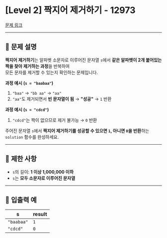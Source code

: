 # [Level 2] 짝지어 제거하기 - 12973

[문제 링크](https://school.programmers.co.kr/learn/courses/30/lessons/12973)

---

## 📌 문제 설명

**짝지어 제거하기**는 알파벳 소문자로 이루어진 문자열 `s`에서 **같은 알파벳이 2개 붙어있는 짝을 찾아 제거하는 과정**을 반복하여  
모든 문자를 제거할 수 있는지 확인하는 문제입니다.

**과정 예시 (`s = "baabaa"`)**

1. `"baa"` → `"bb aa"` → `"aa"`
2. `"aa"`도 제거되면서 **빈 문자열이 됨** → **"성공"** → `1` 반환

**과정 예시 (`s = "cdcd"`)**

1. `"cdcd"`는 짝이 없으므로 제거 불가능 → `0` 반환

주어진 문자열 `s`에서 **짝지어 제거하기를 성공할 수 있으면 `1`, 아니면 `0`을 반환**하는 `solution` 함수를 완성하세요.

---

## 🔹 제한 사항

- `s`의 길이: **1 이상 1,000,000 이하**
- `s`는 **모두 소문자로 이루어진 문자열**

---

## 🔹 입출력 예

| s          | result |
| ---------- | ------ |
| `"baabaa"` | `1`    |
| `"cdcd"`   | `0`    |
